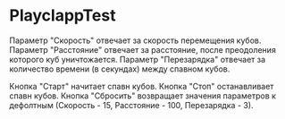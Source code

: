 # PlayclappTest
Параметр "Скорость" отвечает за скорость перемещения кубов.
Параметр "Расстояние" отвечает за расстояние, после преодоления которого куб уничтожается.
Параметр "Перезарядка" отвечает за количество времени (в секундах) между спавном кубов.


Кнопка "Старт" начитает спавн кубов.
Кнопка "Стоп" останавливает спавн кубов.
Кнопка "Сбросить" возвращает значения параметров к дефолтным (Скорость - 15, Расстояние - 100, Перезарядка - 3).
